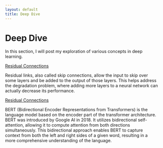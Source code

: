 ```yaml
---
layout: default
title: Deep Dive
---
```


# Deep Dive

In this section, I will post my exploration of various concepts in deep learning.


<div class="link-section">
        <a href="{{ site.baseurl }}/deepdive/ResidualConnections.html">Residual Connections</a>
        <p>Residual links, also called skip connections, allow the input to skip over some layers and be added to the output of those layers. This helps address the degradation problem, where adding more layers to a neural network can actually decrease its performance.</p>
    </div>


<div class="link-section">
        <a href="{{ site.baseurl }}/deepdive/Bert.html">Residual Connections</a>
        <p>BERT (Bidirectional Encoder Representations from Transformers) is the language model based on the encoder part of the transformer architecture. BERT was introduced by Google AI in 2018. It utilizes bidirectional self-attention, allowing it to compute attention from both directions simultaneously. This bidirectional approach enables BERT to capture context from both the left and right sides of a given word, resulting in a more comprehensive understanding of the language. </p>
    </div>

